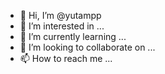- 👋 Hi, I’m @yutampp
- 👀 I’m interested in ...
- 🌱 I’m currently learning ...
- 💞️ I’m looking to collaborate on ...
- 📫 How to reach me ...

<!---
yutampp/yutampp is a ✨ special ✨ repository because its `README.md` (this file) appears on your GitHub profile.
You can click the Preview link to take a look at your changes.
--->
